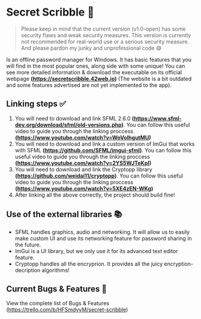 # Secret Scribble 🔐

> Please keep in mind that the current version (v1.0-open) has some security flaws and weak security measures. This version is currently not recommended for real-world use or a serious security measure. And please pardon my junky and unprofessional code 😅

Is an offline password manager for Windows. It has basic features that you will find in the most popular ones, along side with some unique! You can see more detailed information & download the executable on its official webpage **(https://secretscribble.42web.io)** (The website is a bit outdated and some features advertised are not yet implemented to the app). 

## Linking steps ✅
1. You will need to download and link SFML 2.6.0 **(https://www.sfml-dev.org/download/sfml/old-versions.php)**. You can follow this useful video to guide you through the linking proccess **(https://www.youtube.com/watch?v=WoVoIhgutMU)**
2. You will need to download and link a custom version of ImGui that works with SFML **(https://github.com/SFML/imgui-sfml)**. You can follow this useful video to guide you through the linking proccess **(https://www.youtube.com/watch?v=2YS5WJTeKpI)**
3. You will need to download and link the Cryptopp library **(https://github.com/weidai11/cryptopp)**. You can follow this useful video to guide you through the linking proccess **(https://www.youtube.com/watch?v=5XE4zEN-WKg)**
4. After linking all the above correctly, the project should build fine!

## Use of the external libraries 📚
- SFML handles graphics, audio and networking. It will allow us to easily make custom UI and use its networking feature for password sharing in the future. 
- ImGui is a UI library, but we only use it for its advanced text editor feature.
- Cryptopp handles all the encryprion. It provides all the juicy encryption-decription algorithms!

## Current Bugs & Features 📃
View the complete list of Bugs & Features (https://trello.com/b/HFSmdyyM/secret-scribble)
